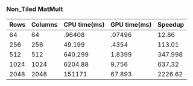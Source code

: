 ### Non_Tiled MatMult
| Rows | Columns | CPU time(ms) | GPU time(ms)|Speedup|
|------|---------|--------------|-------------|-------|
|64|64|.96408|.07496| 12.86|
|256|256|49.199|.4354|113.01|
|512|512|640.299|1.8399|347.998|
|1024|1024|6204.88|9.756|637.32|
|2048|2048|151171|67.893|2226.62|